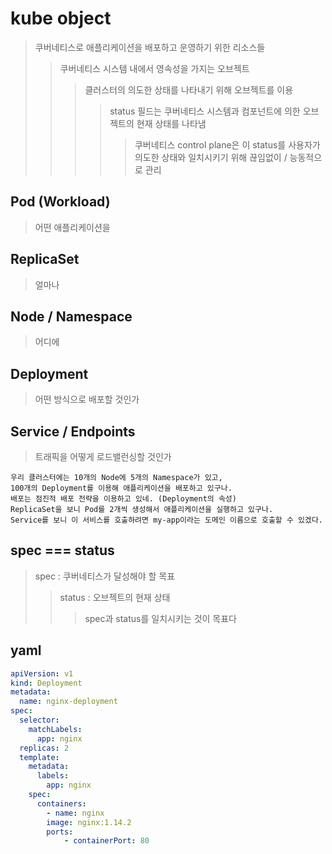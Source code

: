 # kube object

> 쿠버네티스로 애플리케이션을 배포하고 운영하기 위한 리소스들
>
> > 쿠버네티스 시스템 내에서 영속성을 가지는 오브젝트
> >
> > > 클러스터의 의도한 상태를 나타내기 위해 오브젝트를 이용
> > >
> > > > status 필드는 쿠버네티스 시스템과 컴포넌트에 의한 오브젝트의 현재 상태를 나타냄
> > > >
> > > > > 쿠버네티스 control plane은 이 status를 사용자가 의도한 상태와 일치시키기 위해 끊임없이 / 능동적으로 관리

## Pod (Workload)

> 어떤 애플리케이션을

## ReplicaSet

> 얼마나

## Node / Namespace

> 어디에

## Deployment

> 어떤 방식으로 배포할 것인가

## Service / Endpoints

> 트래픽을 어떻게 로드밸런싱할 것인가

```
우리 클러스터에는 10개의 Node에 5개의 Namespace가 있고,
100개의 Deployment를 이용해 애플리케이션을 배포하고 있구나.
배포는 점진적 배포 전략을 이용하고 있네. (Deployment의 속성)
ReplicaSet을 보니 Pod를 2개씩 생성해서 애플리케이션을 실행하고 있구나.
Service를 보니 이 서비스를 호출하려면 my-app이라는 도메인 이름으로 호출할 수 있겠다.
```

## spec === status

> spec : 쿠버네티스가 달성해야 할 목표
>
> > status : 오브젝트의 현재 상태
> >
> > > spec과 status를 일치시키는 것이 목표다

## yaml

```yaml
apiVersion: v1
kind: Deployment
metadata:
  name: nginx-deployment
spec:
  selector:
    matchLabels:
      app: nginx
  replicas: 2
  template:
    metadata:
      labels:
        app: nginx
    spec:
      containers:
        - name: nginx
        image: nginx:1.14.2
        ports:
            - containerPort: 80
```
